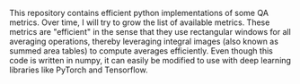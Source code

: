 This repository contains efficient python implementations of some QA metrics. Over time, I will try to grow the list of available metrics.
These metrics are "efficient" in the sense that they use rectangular windows for all averaging operations, thereby leveraging integral images (also known as summed area tables) to compute averages efficiently.
Even though this code is written in numpy, it can easily be modified to use with deep learning libraries like PyTorch and Tensorflow.
